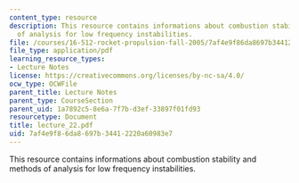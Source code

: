 ```yaml
---
content_type: resource
description: This resource contains informations about combustion stability and methods
  of analysis for low frequency instabilities.
file: /courses/16-512-rocket-propulsion-fall-2005/7af4e9f86da8697b34412220a60983e7_lecture_22.pdf
file_type: application/pdf
learning_resource_types:
- Lecture Notes
license: https://creativecommons.org/licenses/by-nc-sa/4.0/
ocw_type: OCWFile
parent_title: Lecture Notes
parent_type: CourseSection
parent_uid: 1a7892c5-8e6a-7f7b-d3ef-33897f01fd93
resourcetype: Document
title: lecture_22.pdf
uid: 7af4e9f8-6da8-697b-3441-2220a60983e7
---
```

This resource contains informations about combustion stability and methods of analysis for low frequency instabilities.